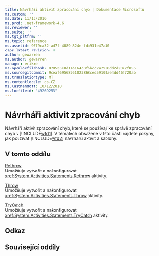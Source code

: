 ```yaml
---
title: Návrháři aktivit zpracování chyb | Dokumentace Microsoftu
ms.custom: ''
ms.date: 11/15/2016
ms.prod: .net-framework-4.6
ms.reviewer: ''
ms.suite: ''
ms.tgt_pltfrm: ''
ms.topic: reference
ms.assetid: 9679ca32-ad7f-4089-824e-fdb931e47a30
caps.latest.revision: 4
author: gewarren
ms.author: gewarren
manager: erikre
ms.openlocfilehash: 870525e8d11a164c3fbbcc247918dd2d23e2f055
ms.sourcegitcommit: 9ceaf69568d61023868ced59108ae4dd46f720ab
ms.translationtype: MT
ms.contentlocale: cs-CZ
ms.lasthandoff: 10/12/2018
ms.locfileid: "49269253"
---
```

# <a name="error-handling-activity-designers"></a>Návrháři aktivit zpracování chyb
Návrháři aktivit zpracování chyb, které se používají ke správě zpracování chyb v [!INCLUDE[wfd1](../includes/wfd1-md.md)]. V tématech obsažené v této části najdete pokyny, jak používat [!INCLUDE[wfd2](../includes/wfd2-md.md)] návrhářů aktivit a šablony.  
  
## <a name="in-this-section"></a>V tomto oddílu  
 [Rethrow](../workflow-designer/rethrow-activity-designer.md)  
 Umožňuje vytvořit a nakonfigurovat <xref:System.Activities.Statements.Rethrow> aktivity.  
  
 [Throw](../workflow-designer/throw-activity-designer.md)  
 Umožňuje vytvořit a nakonfigurovat <xref:System.Activities.Statements.Throw> aktivity.  
  
 [TryCatch](../workflow-designer/trycatch-activity-designer.md)  
 Umožňuje vytvořit a nakonfigurovat <xref:System.Activities.Statements.TryCatch> aktivity.  
  
## <a name="reference"></a>Odkaz  
  
## <a name="related-sections"></a>Související oddíly